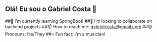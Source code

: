## Olá! Eu sou o Gabriel Costa 👋

##🌱 I’m currently learning SpringBoot!
##👯 I’m looking to collaborate on backend projects
##📫 How to reach me: gvbrielcosta@gmail.com
##😄 Pronouns: He/They
##⚡ Fun fact: I'm a musician! 
